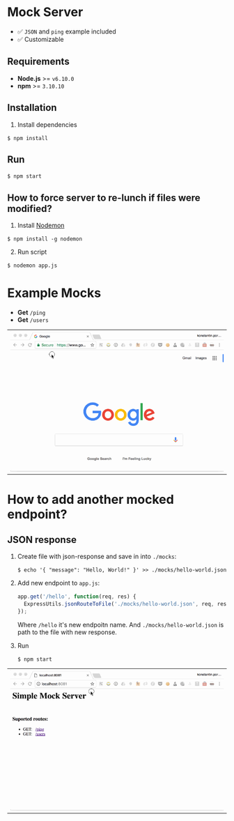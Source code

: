 # Mock Server

- ✅ `JSON` and `ping` example included 
- ✅ Customizable 

## Requirements

- **Node.js** >= `v6.10.0`
- **npm** >= `3.10.10`

## Installation

1. Install dependencies

  ```
  $ npm install
  ```

## Run

```terminal
$ npm start
```

## How to force server to re-lunch if files were modified?

1. Install [Nodemon](https://github.com/remy/nodemon)
  
  ```terminal
  $ npm install -g nodemon
  ```

2. Run script

  ```terminal
  $ nodemon app.js
  ```

# Example Mocks

- **Get** `/ping`
- **Get** `/users`

| |
|---|
| ![](./documentation/Mock-Server-Demo.gif) |

# How to add another mocked endpoint?

## JSON response

1. Create file with json-response and save in into `./mocks`:  

    ```terminal
    $ echo '{ "message": "Hello, World!" }' >> ./mocks/hello-world.json
    ```

2. Add new endpoint to `app.js`:
    
    ```js
    app.get('/hello', function(req, res) {
      ExpressUtils.jsonRouteToFile('./mocks/hello-world.json', req, res);
    });
    ```  
    
    Where `/hello` it's new endpoitn name.
    And `./mocks/hello-world.json` is path to the file with new response.

3. Run  

    ```terminal
    $ npm start
    ```

| |
|---|
| ![](./documentation/Mock-Server-Demo-new-endpoint.gif) |
